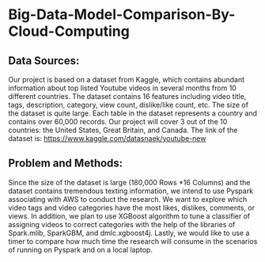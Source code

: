 # Big-Data-Model-Comparison-By-Cloud-Computing
## Data Sources:
Our project is based on a dataset from Kaggle, which contains abundant information about top listed Youtube videos in several months from 10 different countries. The dataset contains 16 features including video title, tags, description, category, view count, dislike/like count, etc. The size of the dataset is quite large. Each table in the dataset represents a country and contains over 60,000 records. Our project will cover 3 out of the 10 countries: the United States, Great Britain, and Canada. The link of the dataset is: https://www.kaggle.com/datasnaek/youtube-new

## Problem and Methods:
Since the size of the dataset is large (180,000 Rows *16 Columns) and the dataset contains tremendous texting information, we intend to use Pyspark associating with AWS to conduct the research. We want to explore which video tags and video categories have the most likes, dislikes, comments, or views. In addition, we plan to use XGBoost algorithm to tune a classifier of assigning videos to correct categories with the help of the libraries of Spark.mlib, SparkGBM, and dmlc.xgboost4j. Lastly, we would like to use a timer to compare how much time the research will consume in the scenarios of running on Pyspark and on a local laptop.
